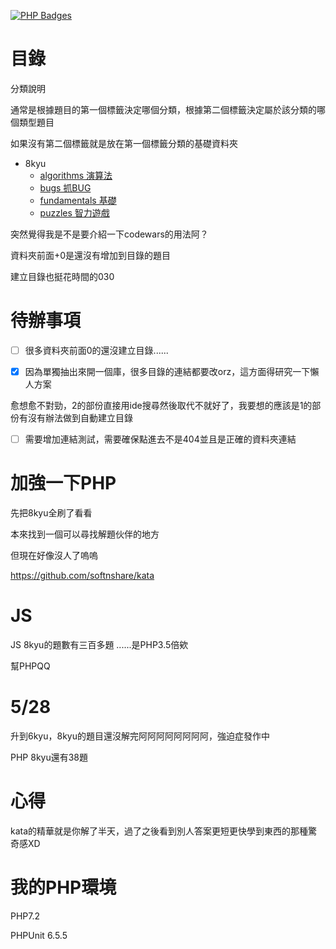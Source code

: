 [![PHP Badges](https://www.codewars.com/users/agda/badges/micro)](https://www.codewars.com/docs/ranking-and-honor-1) 


# 目錄

分類說明

通常是根據題目的第一個標籤決定哪個分類，根據第二個標籤決定屬於該分類的哪個類型題目

如果沒有第二個標籤就是放在第一個標籤分類的基礎資料夾

- 8kyu
    - [algorithms 演算法](https://github.com/freedom5566/codewars/tree/master/8kyu/algorithms)
    - [bugs 抓BUG](https://github.com/freedom5566/codewars/tree/master/8kyu/bugs)
    - [fundamentals 基礎](https://github.com/freedom5566/codewars/tree/master/8kyu/fundamentals)
    - [puzzles 智力遊戲](https://github.com/freedom5566/codewars/tree/master/8kyu/puzzles)

    
突然覺得我是不是要介紹一下codewars的用法阿？ 

資料夾前面+0是還沒有增加到目錄的題目

建立目錄也挺花時間的030

# 待辦事項

- [ ] 很多資料夾前面0的還沒建立目錄......

- [x] 因為單獨抽出來開一個庫，很多目錄的連結都要改orz，這方面得研究一下懶人方案

愈想愈不對勁，2的部份直接用ide搜尋然後取代不就好了，我要想的應該是1的部份有沒有辦法做到自動建立目錄

- [ ] 需要增加連結測試，需要確保點進去不是404並且是正確的資料夾連結


# 加強一下PHP

先把8kyu全刷了看看

本來找到一個可以尋找解題伙伴的地方

但現在好像沒人了嗚嗚


https://github.com/softnshare/kata

# JS

JS 8kyu的題數有三百多題 ......是PHP3.5倍欸

幫PHPQQ

# 5/28

升到6kyu，8kyu的題目還沒解完阿阿阿阿阿阿阿阿，強迫症發作中

PHP 8kyu還有38題

# 心得

kata的精華就是你解了半天，過了之後看到別人答案更短更快學到東西的那種驚奇感XD

# 我的PHP環境
PHP7.2      


PHPUnit 6.5.5

